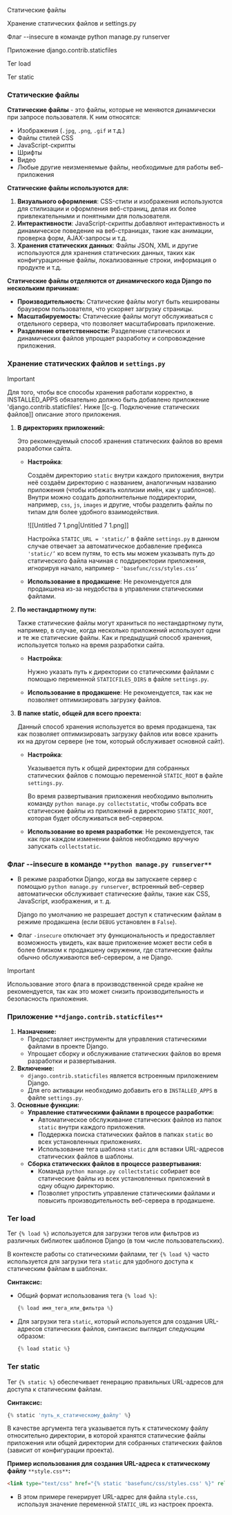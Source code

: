 Статические файлы

Хранение статических файлов и settings.py

Флаг --insecure в команде python manage.py runserver

Приложение django.contrib.staticfiles

Тег load

Тег static

### Статические файлы

**Статические файлы** - это файлы, которые не меняются динамически при запросе пользователя. К ним относятся:

- Изображения (`.jpg`, `.png`, `.gif` и т.д.)
- Файлы стилей CSS
- JavaScript-скрипты
- Шрифты
- Видео
- Любые другие неизменяемые файлы, необходимые для работы веб-приложения

**Статические файлы используются для:**

1. **Визуального оформления**: CSS-стили и изображения используются для стилизации и оформления веб-страниц, делая их более привлекательными и понятными для пользователя.
2. **Интерактивности**: JavaScript-скрипты добавляют интерактивность и динамическое поведение на веб-страницах, такие как анимации, проверка форм, AJAX-запросы и т.д.
3. **Хранения статических данных**: Файлы JSON, XML и другие используются для хранения статических данных, таких как конфигурационные файлы, локализованные строки, информация о продукте и т.д.

**Статические файлы отделяются от динамического кода Django по нескольким причинам:**

- **Производительность:** Статические файлы могут быть кешированы браузером пользователя, что ускоряет загрузку страницы.
- **Масштабируемость:** Статические файлы могут обслуживаться с отдельного сервера, что позволяет масштабировать приложение.
- **Разделение ответственности:** Разделение статических и динамических файлов упрощает разработку и сопровождение приложения.

### Хранение статических файлов и `settings.py`

> [!important]  
> Для того, чтобы все способы хранения работали корректно, в INSTALLED_APPS обязательно должно быть добавлено приложение 'django.contrib.staticfiles’. Ниже [[c-g. Подключение статических файлов]] описание этого приложения.  

1. **В директориях приложений:**
    
    Это рекомендуемый способ хранения статических файлов во время разработки сайта.
    
    - **Настройка**:
        
        Создаём директорию `static` внутри каждого приложения, внутри неё создаём директорию с названием, аналогичным названию приложения (чтобы избежать коллизии имён, как у шаблонов). Внутри можно создать дополнительные поддиректории, например, `css`, `js`, `images` и другие, чтобы разделить файлы по типам для более удобного взаимодействия.
        
        ![[Untitled 7 1.png|Untitled 7 1.png]]
        
        Настройка `STATIC_URL = 'static/’` в файле `settings.py` в данном случае отвечает за автоматическое добавление префикса `'static/’` ко всем путям, то есть мы можем указывать путь до статического файла начиная с поддиректории приложения, игнорируя начало, например - `'basefunc/css/styles.css’`
        
    - **Использование в продакшене**: Не рекомендуется для продакшена из-за неудобства в управлении статическими файлами.
2. **По нестандартному пути:**
    
    Также статические файлы могут храниться по нестандартному пути, например, в случае, когда несколько приложений используют одни и те же статические файлы. Как и предыдущий способ хранения, используется только на время разработки сайта.
    
    - **Настройка**:
        
        Нужно указать путь к директории со статическими файлами с помощью переменной `STATICFILES_DIRS` в файле `settings.py`.
        
    - **Использование в продакшене**: Не рекомендуется, так как не позволяет оптимизировать загрузку файлов.
3. **В папке static, общей для всего проекта:**
    
    Данный способ хранения используется во время продакшена, так как позволяет оптимизировать загрузку файлов или вовсе хранить их на другом сервере (не том, который обслуживает основной сайт).
    
    - **Настройка**:
        
        Указывается путь к общей директории для собранных статических файлов с помощью переменной `STATIC_ROOT` в файле `settings.py`.
        
        Во время развертывания приложения необходимо выполнить команду `python manage.py collectstatic`, чтобы собрать все статические файлы из приложений в директорию `STATIC_ROOT`, которая будет обслуживаться веб-сервером.
        
    - **Использование во время разработки**: Не рекомендуется, так как при каждом изменении файлов необходимо вручную запускать `collectstatic`.

### **Флаг --insecure в команде** `**python manage.py runserver**`

- В режиме разработки Django, когда вы запускаете сервер с помощью `python manage.py runserver`, встроенный веб-сервер автоматически обслуживает статические файлы, такие как CSS, JavaScript, изображения, и т. д.
    
    Django по умолчанию не разрешает доступ к статическим файлам в режиме продакшена (если `DEBUG` установлен в `False`).
    
- Флаг `-insecure` отключает эту функциональность и предоставляет возможность увидеть, как ваше приложение может вести себя в более близком к продакшену окружении, где статические файлы обычно обслуживаются веб-сервером, а не Django.

> [!important]  
> Использование этого флага в производственной среде крайне не рекомендуется, так как это может снизить производительность и безопасность приложения.  

### **Приложение** `**django.contrib.staticfiles**`

1. **Назначение:**
    - Предоставляет инструменты для управления статическими файлами в проекте Django.
    - Упрощает сборку и обслуживание статических файлов во время разработки и развертывания.
2. **Включение:**
    - `django.contrib.staticfiles` является встроенным приложением Django.
    - Для его активации необходимо добавить его в `INSTALLED_APPS` в файле `settings.py`.
3. **Основные функции:**
    - **Управление статическими файлами в процессе разработки:**
        - Автоматическое обслуживание статических файлов из папок `static` внутри каждого приложения.
        - Поддержка поиска статических файлов в папках `static` во всех установленных приложениях.
        - Использование тега шаблона `static` для вставки URL-адресов статических файлов в шаблоны.
    - **Сборка статических файлов в процессе развертывания:**
        - Команда `python manage.py collectstatic` собирает все статические файлы из всех установленных приложений в одну общую директорию.
        - Позволяет упростить управление статическими файлами и повысить производительность веб-сервера в продакшене.

### Тег load

Тег `{% load %}` используется для загрузки тегов или фильтров из различных библиотек шаблонов Django (в том числе пользовательских).

В контексте работы со статическими файлами, тег `{% load %}` часто используется для загрузки тега `static` для удобного доступа к статическим файлам в шаблонах.

**Синтаксис:**

- Общий формат использования тега `{% load %}`:
    
    ```Python
    {% load имя_тега_или_фильтра %}
    ```
    
- Для загрузки тега `static`, который используется для создания URL-адресов статических файлов, синтаксис выглядит следующим образом:
    
    ```Python
    {% load static %}
    ```
    

### Тег static

Тег `{% static %}` обеспечивает генерацию правильных URL-адресов для доступа к статическим файлам.

**Синтаксис:**

```Python
{% static 'путь_к_статическому_файлу' %}
```

В качестве аргумента тега указывается путь к статическому файлу относительно директории, в которой хранятся статические файлы приложения или общей директории для собранных статических файлов (зависит от конфигурации проекта).

**Пример использования для создания URL-адреса к статическому файлу** `**style.css**`**:**

```HTML
<link type="text/css" href="{% static 'basefunc/css/styles.css' %}" rel="stylesheet" />
```

- В этом примере генерирует URL-адрес для файла `style.css`, используя значение переменной `STATIC_URL` из настроек проекта.

<div class="page-break" style="page-break-before: always;"></div>
